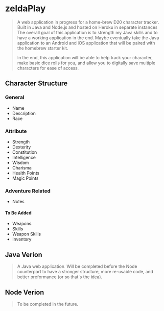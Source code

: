 # zeldaPlay
>A web application in progress for a home-brew D20 character tracker. Built in Java and Node.js and hosted on Heroku in separate instances
>The overall goal of this application is to strength my Java skills and to have a working application in the end. Maybe eventually take the Java application to an Android and iOS application that will be paired with the homebrew starter kit.
>
>In the end, this application will be able to help track your character, make basic dice rolls for you, and allow you to digitally save multiple characters for ease of access.

## Character Structure
### General 
* Name
* Description
* Race
### Attribute
* Strength
* Dexterity
* Constitution
* Intelligence
* Wisdom
* Charisma
* Health Points
* Magic Points
### Adventure Related
* Notes
#### To Be Added
* Weapons
* Skills
* Weapon Skills
* Inventory


## Java Verion
>A Java web application. Will be completed before the Node counterpart to have a stronger structure, more re-usable code, and better preformance (or so that's the idea).

## Node Verion
>To be completed in the future.

